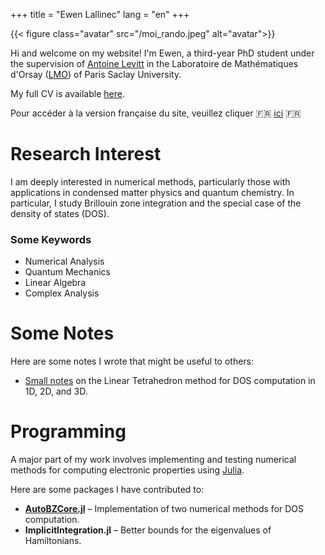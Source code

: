 +++
title = "Ewen Lallinec"
lang = "en"
+++

{{< figure class="avatar" src="/moi_rando.jpeg" alt="avatar">}}

Hi and welcome on my website! I'm Ewen, a third-year PhD student under the supervision of [Antoine Levitt](https://www.imo.universite-paris-saclay.fr/~antoine.levitt/) in the Laboratoire de Mathématiques d'Orsay ([LMO](https://www.imo.universite-paris-saclay.fr/fr/)) of Paris Saclay University. 

My full CV is available [here](/en/cven.pdf).

Pour accéder à la version française du site, veuillez cliquer 🇫🇷 [ici](/fr) 🇫🇷

# Research Interest
I am deeply interested in numerical methods, particularly those with applications in condensed matter physics and quantum chemistry. In particular, I study Brillouin zone integration and the special case of the density of states (DOS).

### Some Keywords
* Numerical Analysis
* Quantum Mechanics
* Linear Algebra
* Complex Analysis

# Some Notes
Here are some notes I wrote that might be useful to others:
* [Small notes](/lt.pdf) on the Linear Tetrahedron method for DOS computation in 1D, 2D, and 3D.

# Programming
A major part of my work involves implementing and testing numerical methods for computing electronic properties using [Julia](https://julialang.org/).

Here are some packages I have contributed to:
* **[AutoBZCore.jl](https://lxvm.github.io/AutoBZCore.jl/stable/)** – Implementation of two numerical methods for DOS computation.
* **ImplicitIntegration.jl** – Better bounds for the eigenvalues of Hamiltonians.

